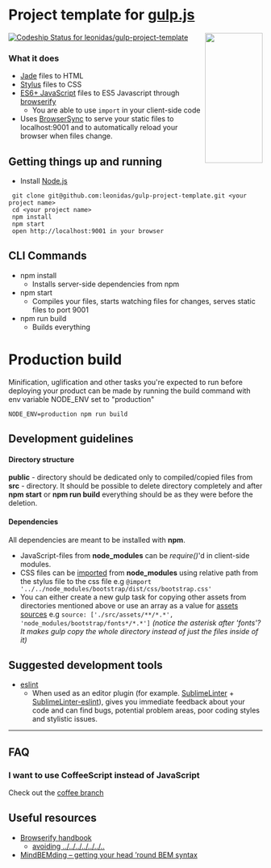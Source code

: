 # Project template for [gulp.js](http://gulpjs.com/)
<img width="114px" height="257px" align="right" src="https://raw.githubusercontent.com/gulpjs/artwork/master/gulp-2x.png"/>

[ ![Codeship Status for leonidas/gulp-project-template](https://codeship.com/projects/07620890-e45d-0132-b176-5e88bc3b0df8/status?branch=master)](https://codeship.com/projects/81833)

### What it does
* [Jade](http://jade-lang.com) files to HTML
* [Stylus](http://learnboost.github.io/stylus) files to CSS
* [ES6+ JavaScript](https://babeljs.io) files to ES5 Javascript through [browserify](http://browserify.org/)
    * You are able to use `import` in your client-side code
* Uses [BrowserSync](http://www.browsersync.io/) to serve your static files to localhost:9001 and to automatically reload your browser when files change.

## Getting things up and running
- Install [Node.js](http://nodejs.org)

```
 git clone git@github.com:leonidas/gulp-project-template.git <your project name>
 cd <your project name>
 npm install
 npm start
 open http://localhost:9001 in your browser
```

## CLI Commands
* npm install
    * Installs server-side dependencies from npm
* npm start
    * Compiles your files, starts watching files for changes, serves static files to port 9001
* npm run build
    * Builds everything

# Production build
Minification, uglification and other tasks you're expected to run before deploying your product can be made by running the build command with env variable NODE_ENV set to "production"

    NODE_ENV=production npm run build

## Development guidelines
#### Directory structure

**public** - directory should be dedicated only to compiled/copied files from **src** - directory.
  It should be possible to delete directory completely and after **npm start** or **npm run build** everything should be as they were before the deletion.

#### Dependencies
All dependencies are meant to be installed with **npm**.
* JavaScript-files from **node_modules** can be *require()*'d in client-side modules.
* CSS files can be [imported](https://learnboost.github.io/stylus/docs/import.html) from **node_modules** using relative path from the stylus file to the css file e.g `@import '../../node_modules/bootstrap/dist/css/bootstrap.css'`
* You can either create a new gulp task for copying other assets from directories mentioned above or use an array as a value for [assets sources](https://github.com/leonidas/gulp-project-template/blob/master/gulpfile.js#L38) e.g `source: ['./src/assets/**/*.*', 'node_modules/bootstrap/fonts*/*.*']` *(notice the asterisk after 'fonts'? It makes gulp copy the whole directory instead of just the files inside of it)*

## Suggested development tools

* [eslint](http://eslint.org/)
    * When used as an editor plugin (for example. [SublimeLinter](http://sublimelinter.readthedocs.org/en/latest/) + [SublimeLinter-eslint](https://github.com/roadhump/SublimeLinter-eslint)), gives you immediate feedback about your code and  can find bugs, potential problem areas, poor coding styles and stylistic issues.

---

## FAQ

### I want to use CoffeeScript instead of JavaScript
Check out the [coffee branch](https://github.com/leonidas/gulp-project-template/tree/coffee)

## Useful resources
* [Browserify handbook](https://github.com/substack/browserify-handbook)
  * [avoiding ../../../../../../..](https://github.com/substack/browserify-handbook#avoiding-)
* [MindBEMding – getting your head ’round BEM syntax](http://csswizardry.com/2013/01/mindbemding-getting-your-head-round-bem-syntax/)
